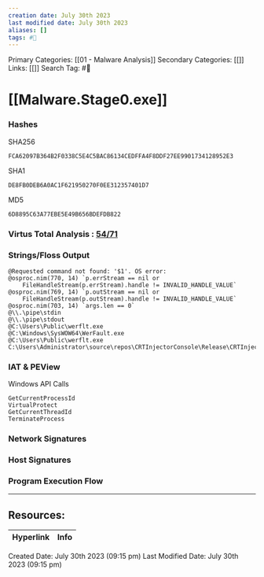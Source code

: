 ```yaml
---
creation date: July 30th 2023
last modified date: July 30th 2023
aliases: []
tags: #📖
---
```


Primary Categories: [[01 - Malware Analysis]] 
Secondary Categories: [[]] 
Links: [[]] 
Search Tag: #📖  

# [[Malware.Stage0.exe]]  

### Hashes

SHA256
```
FCA62097B364B2F0338C5E4C5BAC86134CEDFFA4F8DDF27EE9901734128952E3
```
SHA1
```
DE8FB0DEB6A0AC1F621950270F0EE312357401D7
```
MD5
```
6D8895C63A77EBE5E49B656BDEFDB822
```

### Virtus Total Analysis : [54/71](https://www.virustotal.com/gui/file/fca62097b364b2f0338c5e4c5bac86134cedffa4f8ddf27ee9901734128952e3)

### Strings/Floss Output


```
@Requested command not found: '$1'. OS error:
@osproc.nim(770, 14) `p.errStream == nil or
    FileHandleStream(p.errStream).handle != INVALID_HANDLE_VALUE` 
@osproc.nim(769, 14) `p.outStream == nil or
    FileHandleStream(p.outStream).handle != INVALID_HANDLE_VALUE` 
@osproc.nim(703, 14) `args.len == 0` 
@\\.\pipe\stdin
@\\.\pipe\stdout
@C:\Users\Public\werflt.exe 
@C:\Windows\SysWOW64\WerFault.exe
@C:\Users\Public\werflt.exe
C:\Users\Administrator\source\repos\CRTInjectorConsole\Release\CRTInjectorConsole.pdb

```


### IAT & PEView

Windows API Calls

```
GetCurrentProcessId
VirtualProtect
GetCurrentThreadId
TerminateProcess
```


### Network Signatures



### Host Signatures



### Program Execution Flow



___

## Resources:

| Hyperlink | Info |
| --------- | ---- |


Created Date: July 30th 2023 (09:15 pm) 
Last Modified Date: July 30th 2023 (09:15 pm)
